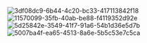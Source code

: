 ![3df08dc9-6b44-4c20-bc33-417113842f18](https://github.com/user-attachments/assets/b79abf75-fb8e-4cfb-9f4c-21fe0126684f)
![11570099-35fb-40ab-be88-f4119352d92e](https://github.com/user-attachments/assets/f01686ec-9429-4552-b714-2a65a24621ea)
![5d25842e-3549-41f7-91a6-54b1d36e5d7b](https://github.com/user-attachments/assets/17265a37-5e8b-497d-a16c-48c76f65da1d)
![5007ba4f-ea65-4513-8a6e-5b5c53e7c5ca](https://github.com/user-attachments/assets/d4fcdada-8097-46ac-8ef2-ae1bce976340)

